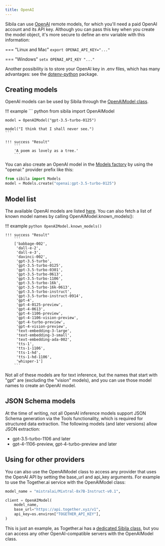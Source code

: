 ```yaml
---
title: OpenAI
---
```


Sibila can use [OpenAI](https://openai.com) remote models, for which you'll need a paid OpenAI account and its API key. Although you can pass this key when you create the model object, it's more secure to define an env variable with this information:

=== "Linux and Mac"
    ```
    export OPENAI_API_KEY="..."
    ```

=== "Windows"
    ```
    setx OPENAI_API_KEY "..."
    ```

Another possibility is to store your OpenAI key in .env files, which has many advantages: see the [dotenv-python](https://github.com/theskumar/python-dotenv) package.


## Creating models

OpenAI models can be used by Sibila through the [OpenAIModel class](../api-reference/remote_model.md#sibila.OpenAIModel). 

!!! example
    ``` python
    from sibila import OpenAIModel

    model = OpenAIModel("gpt-3.5-turbo-0125")

    model("I think that I shall never see.")
    ```

    !!! success "Result"
        ```
        'A poem as lovely as a tree.'
        ```

You can also create an OpenAI model in the [Models factory](models_factory.md) by using the "openai:" provider prefix like this:

``` python
from sibila import Models
model = Models.create("openai:gpt-3.5-turbo-0125")
```




## Model list

The available OpenAI models are listed [here](https://platform.openai.com/docs/models). You can also fetch a list of known model names by calling OpenAIModel.known_models():

!!! example
    ``` python
    OpenAIModel.known_models()
    ```

    !!! success "Result"
        ```
        ['babbage-002',
         'dall-e-2',
         'dall-e-3',
         'davinci-002',
         'gpt-3.5-turbo',
         'gpt-3.5-turbo-0125',
         'gpt-3.5-turbo-0301',
         'gpt-3.5-turbo-0613',
         'gpt-3.5-turbo-1106',
         'gpt-3.5-turbo-16k',
         'gpt-3.5-turbo-16k-0613',
         'gpt-3.5-turbo-instruct',
         'gpt-3.5-turbo-instruct-0914',
         'gpt-4',
         'gpt-4-0125-preview',
         'gpt-4-0613',
         'gpt-4-1106-preview',
         'gpt-4-1106-vision-preview',
         'gpt-4-turbo-preview',
         'gpt-4-vision-preview',
         'text-embedding-3-large',
         'text-embedding-3-small',
         'text-embedding-ada-002',
         'tts-1',
         'tts-1-1106',
         'tts-1-hd',
         'tts-1-hd-1106',
         'whisper-1']
        ```

Not all of these models are for text inference, but the names that start with "gpt" are (excluding the "vision" models), and you can use those model names to create an OpenAI model.


## JSON Schema models

At the time of writing, not all OpenAI inference models support JSON Schema generation via the Tools functionality, which is required for structured data extraction. The following models (and later versions) allow JSON extraction:

- gpt-3.5-turbo-1106 and later
- gpt-4-1106-preview, gpt-4-turbo-preview and later



## Using for other providers

You can also use the OpenAIModel class to access any provider that uses the OpenAI API by setting the base_url and api_key arguments. For example to use the Together.ai service with the OpenAIModel class:

``` python
model_name = "mistralai/Mixtral-8x7B-Instruct-v0.1",

client = OpenAIModel(
    model_name,
    base_url="https://api.together.xyz/v1",
    api_key=os.environ["TOGETHER_API_KEY"],
)
```

This is just an example, as Together.ai has a [dedicated Sibila class](together.md), but you can access any other OpenAI-compatible servers with the OpenAIModel class.